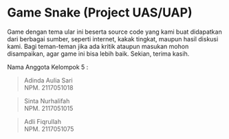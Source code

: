 # Game Snake (Project UAS/UAP)
   Game dengan tema ular ini beserta source code yang kami buat didapatkan dari berbagai sumber, 
seperti internet, kakak tingkat, maupun hasil diskusi kami. Bagi teman-teman jika ada kritik ataupun masukan 
mohon disampaikan, agar game ini bisa lebih baik. Sekian, terima kasih.

Nama Anggota Kelompok 5 :

 > Adinda Aulia Sari    
   NPM. 2117051018
 
 > Sinta Nurhalifah     
   NPM. 2117051015

 > Adli Fiqrullah       
   NPM. 2117051075
